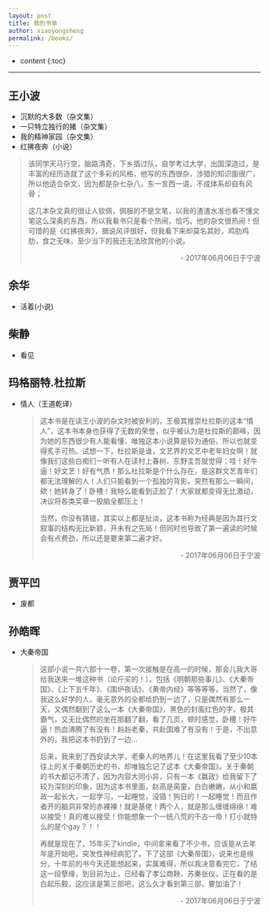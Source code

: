 ```yaml
---
layout: post
title: 我的书单
author: xiaoyongsheng
permalink: /books/
---
```


* content
{:toc}

---

## 王小波  
  - 沉默的大多数（杂文集）    
  - 一只特立独行的猪（杂文集）  
  - 我的精神家园（杂文集）    
  - 红拂夜奔（小说）  

  >  该同学天马行空，脑路清奇，下乡插过队，自学考过大学，出国深造过，是丰富的经历造就了这个多彩的风格，他写的东西很杂，涉猎的知识面很广，所以他适合杂文，因为都是杂七杂八，东一言西一语，不成体系却自有风骨；  
  >  
  >  这几本杂文真的很让人钦佩，佩服的不是文笔，以我的渣渣水准也看不懂文笔这么深奥的东西，所以我看书只是看个热闹，恰巧，他的杂文很热闹！但可惜的是《红拂夜奔》，据说风评很好，但我看下来却莫名其妙，鸡肋鸡肋，食之无味，至少当下的我还无法欣赏他的小说。  
  >  <p align='right'>- 2017年06月06日于宁波</p>

## 余华  
  - 活着(小说)  

## 柴静  
  - 看见

## 玛格丽特.杜拉斯  
  - 情人（王道乾译）  
    > 这本书是在读王小波的杂文时被安利的，王极其推崇杜拉斯的这本“情人”，这本书本身也获得了无数的荣誉，似乎被认为是杜拉斯的巅峰，因为她的东西很少有人能看懂，唯独这本小说算是较为通俗，所以也就变得炙手可热。试想一下，杜拉斯是谁，文艺界的文艺中老年妇女啊！就像我们这些白痴们一听有人在读村上春树、东野圭吾就觉得：哇！好牛逼！好文艺！好有气质！那么杜拉斯是个什么存在，是这群文艺青年们都无法理解的人！人们只能看到一个孤独的背影，突然有那么一瞬间，欸！她转身了！卧槽！我特么能看到正脸了！大家就都变得无比激动，决议将各类奖章一股脑全都压上！  
    >  
    > 当然，你没有猜错，其实以上都是扯淡，这本书称为经典是因为其行文叙事的结构无比新颖，开未有之先局！但同时也导致了第一遍读的时候会有点费劲，所以还是要来第二遍才好。  
    >  <p align='right'>- 2017年06月06日于宁波</p>  

## 贾平凹  
  - 废都  


## 孙皓晖  
  - 大秦帝国  
    > 这部小说一共六部十一卷，第一次接触是在高一的时候，那会儿我大哥给我送来一堆这种书（论斤买的！），包括《明朝那些事儿》、《大秦帝国》、《上下五千年》、《围炉夜话》、《黄帝内经》等等等等，当然了，像我这么好学的人，毫无意外的全都给扔到一边了，只是偶然有那么一天，又偶然翻到了这么一本《大秦帝国》，黑色的封面红色的字，极其霸气，又无比偶然的坐在那翻了翻，看了几页，顿时感觉，卧槽！好牛逼！热血沸腾了有没有！赳赳老秦，共赴国难了有没有！于是，不出意外的，我把这本书扔到了一边...   
    >   
    > 后来，我来到了西安读大学，老秦人的地界儿！在这里我看了至少10本往上的关于秦朝历史的书，却唯独忘记了这本《大秦帝国》。关于秦朝的书大都记不清了，因为内容大同小异，只有一本《嬴政》给我留下了较为深刻的印象，因为这本书里面，赵高是脔童，白白嫩嫩，从小和嬴政一起长大，一起学习，一起睡觉，没错！狗日的！一起睡觉！而且作者开的脑洞非常的赤裸裸！就是基佬！两个人，就是那么缠缠绵绵！难以接受！真的难以接受！你能想象一个一统八荒的千古一帝！打小就特么的是个gay？！！
    >
    > 再就是现在了，15年买了kindle，中间拿来看了不少书，应该是从去年年底开始吧，突发性神经病犯了，下了这部《大秦帝国》，说来也是缘分，十年前的书今天还能想起来，实属难得，所以我决意看完它，了结这一段孽缘，到目前为止，已经看了孝公商鞅、苏秦张仪，正在看的是白起乐毅，这应该是第三部吧，这么久才看到第三部，要加油了！
    >
    >  <p align='right'>- 2017年06月06日于宁波</p>  
